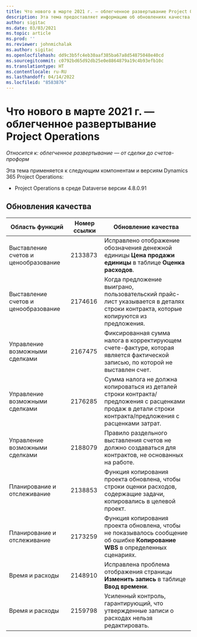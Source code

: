 ```yaml
---
title: Что нового в марте 2021 г. — облегченное развертывание Project Operations
description: Эта тема предоставляет информацию об обновлениях качества, доступных в облегченном развертывании Project Operations выпуска за март 2021 г.
author: sigitac
ms.date: 03/03/2021
ms.topic: article
ms.prod: ''
ms.reviewer: johnmichalak
ms.author: sigitac
ms.openlocfilehash: dd9c3b5fc4eb30aaf385ba67a8d54875048e40cd
ms.sourcegitcommit: c0792bd65d92db25e0e8864879a19c4b93efb10c
ms.translationtype: HT
ms.contentlocale: ru-RU
ms.lasthandoff: 04/14/2022
ms.locfileid: "8583876"
---
```

# <a name="whats-new-march-2021---project-operations-lite-deployment"></a>Что нового в марте 2021 г. — облегченное развертывание Project Operations

_Относится к: облегченное развертывание — от сделки до счетов-проформ_


Эта тема применяется к следующим компонентам и версиям Dynamics 365 Project Operations:

- Project Operations в среде Dataverse версии 4.8.0.91 

## <a name="quality-updates"></a>Обновления качества

| **Область функций** | **Номер ссылки** | **Обновление качества** |
| --- | --- | --- |
| Выставление счетов и ценообразование | 2133873 | Исправлено отображение обозначения денежной единицы **Цена продажи единицы** в таблице **Оценка расходов**. |
| Выставление счетов и ценообразование | 2174616 | Когда предложение выиграно, пользовательский прайс-лист указывается в деталях строки контракта, которые копируются из предложения. |
| Управление возможными сделками | 2167475 | Фиксированная сумма налога в корректирующем счете-фактуре, которая является фактической записью, по которой не выставлен счет. |
| Управление возможными сделками | 2176285 | Сумма налога не должна копироваться из деталей строки контракта/предложения с расценками продаж в детали строки контракта/предложения с расценками затрат. |
| Управление возможными сделками | 2188079 | Правило раздельного выставления счетов не должно создаваться для контрактов, не основанных на работе. |
| Планирование и отслеживание | 2138853 | Функция копирования проекта обновлена, чтобы строки оценки расходов, содержащие задачи, копировались в целевой проект. |
| Планирование и отслеживание | 2173259 | Функция копирования проекта обновлена, чтобы не показывалось сообщение об ошибке **Копирование WBS** в определенных сценариях. |
| Время и расходы | 2148910 | Исправлена проблема отображения страницы **Изменить запись** в таблице **Ввод времени**. |
| Время и расходы | 2159798 | Усиленный контроль, гарантирующий, что утвержденные записи о расходах нельзя редактировать. |


